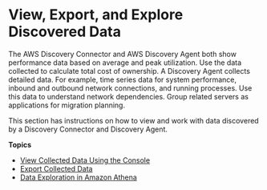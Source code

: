 # View, Export, and Explore Discovered Data<a name="view-and-export"></a>

The AWS Discovery Connector and AWS Discovery Agent both show performance data based on average and peak utilization\. Use the data collected to calculate total cost of ownership\. A Discovery Agent collects detailed data\. For example, time series data for system performance, inbound and outbound network connections, and running processes\. Use this data to understand network dependencies\. Group related servers as applications for migration planning\. 

This section has instructions on how to view and work with data discovered by a Discovery Connector and Discovery Agent\.

**Topics**
+ [View Collected Data Using the Console](view-data.md)
+ [Export Collected Data](export-data.md)
+ [Data Exploration in Amazon Athena](explore-data.md)
